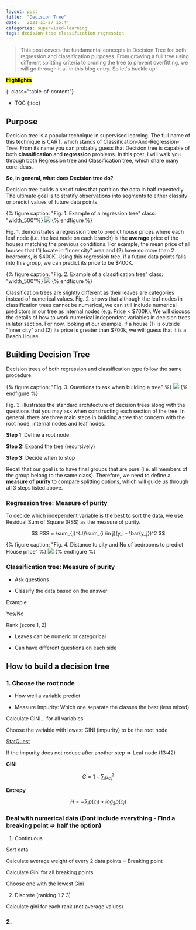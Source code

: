 ```yaml
---
layout: post
title:  "Decision Tree"
date:   2021-11-27 15:44
categories: supervised-learning
tags: decision-tree classification regression
---
```


> This post covers the fundamental concepts in Decision Tree for both regression and classification purposes. From growing a full tree using different splitting criteria to pruning the tree to prevent overfitting, we will go through it all in this blog entry. So let's buckle up!

<!--more-->

<mark><b>Highlights</b></mark> 

{: class="table-of-content"}
* TOC
{:toc}


## Purpose

Decision tree is a popular technique in supervised learning. The full name of this technique is CART, which stands of Classification-And-Regression-Tree. From its name you can probably guess that Decision tree is capable of both __classification__ and __regression__ problems. In this post, I will walk you through both Regression tree and Classification tree, which share many core ideas.

__So, in general, what does Decision tree do?__

Decision tree builds a set of rules that partition the data in half repeatedly. The ultimate goal is to stratify observations into segments to either classify or predict values of future data points.

{% figure caption: "Fig. 1. Example of a regression tree" class: "width_500"%}
![]({{'/assets/images/decision-tree-reg.png'}})
{% endfigure %}

Fig. 1. demonstrates a regression tree to predict house prices where each leaf node (i.e. the last node on each branch) is the __average__ price of the houses matching the previous conditions. For example, the mean price of all houses that (1) locate in "Inner city" area and (2) have no more than 2 bedrooms, is $400K. Using this regression tree, if a future data points falls into this group, we can predict its price to be $400K.   

{% figure caption: "Fig. 2. Example of a classification tree" class: "width_500"%}
![]({{'/assets/images/decision-tree-classification.png'}})
{% endfigure %}

Classification trees are slightly different as their leaves are categories instead of numerical values. Fig. 2. shows that although the leaf nodes in classification trees cannot be numerical, we can still include numerical predictors in our tree as internal nodes (e.g. Price < $700K). We will discuss the details of how to work numerical independent variables in decision trees in later section. For now, looking at our example, if a house (1) is outside "Inner city" and (2) its price is greater than $700k, we will guess that it is a Beach House.

## Building Decision Tree

Decision trees of both regression and classification type follow the same procedure.

{% figure caption: "Fig. 3. Questions to ask when building a tree" %}
![]({{'/assets/images/decision-tree-question.png'}})
{% endfigure %}

Fig. 3. illustrates the standard architecture of decision trees along with the questions that you may ask when constructing each section of the tree. In general, there are three main steps in building a tree that concern with the root node, internal nodes and leaf nodes.

__Step 1:__ Define a root node

__Step 2:__ Expand the tree (recursively)

__Step 3:__ Decide when to stop

Recall that our goal is to have final groups that are pure (i.e. all members of the group belong to the same class). Therefore, we need to define a __measure of purity__ to compare splitting options, which will guide us through all 3 steps listed above.

### Regression tree: Measure of purity

To decide which independent variable is the best to sort the data, we use Residual Sum of Square (RSS) as the measure of purity.

$$
RSS = \sum_{j}^{J}\sum_{i \in j}(y_i - \bar{y_j})^2
$$


{% figure caption: "Fig. 4. Distance to city and No of bedrooms to predict House price" %}
![]({{'/assets/images/decision-tree-boundary.png'}})
{% endfigure %}

### Classification tree: Measure of purity



* Ask questions

* Classify the data based on the answer

Example

Yes/No

Rank (score 1, 2)

- Leaves can be numeric or categorical

- Can have different questions on each side


## How to build a decision tree

### 1. Choose the root node

- How well a variable predict

- Measure Impurity: Which one separate the classes the best (less mixed)

Calculate GINI... for all variables

Choose the variable with lowest GINI (impurity) to be the root node

[StatQuest](https://www.youtube.com/watch?v=7VeUPuFGJHk&t=1s)

If the impurity does not reduce after another step => Leaf node (13:42)

__GINI__

$$
G = 1 - \sum_{i} p_{c_i} ^{2}
$$

__Entropy__

$$
H = - \sum_{i}p(c_i) \times log_{2}p(c_i)
$$





### Deal with numerical data (Dont include everything - Find a breaking point => half the option)

1. Continuous

Sort data

Calculate average weight of every 2 data points = Breaking point

Calculate Gini for all breaking points

Choose one with the lowest Gini


2. Discrete (ranking 1 2 3)

Calculate gini for each rank (not average values)



### 2. 

